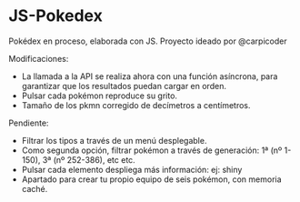 # JS-Pokedex
Pokédex en proceso, elaborada con JS. Proyecto ideado por @carpicoder

Modificaciones: 
- La llamada a la API se realiza ahora con una función asíncrona, para garantizar que los resultados puedan cargar en orden.
- Pulsar cada pokémon reproduce su grito.
- Tamaño de los pkmn corregido de decímetros a centímetros.

Pendiente:
- Filtrar los tipos a través de un menú desplegable.
- Como segunda opción, filtrar pokémon a través de generación: 1ª (nº 1-150), 3ª (nº 252-386), etc etc.
- Pulsar cada elemento despliega más información: ej: shiny
- Apartado para crear tu propio equipo de seis pokémon, con memoria caché.
